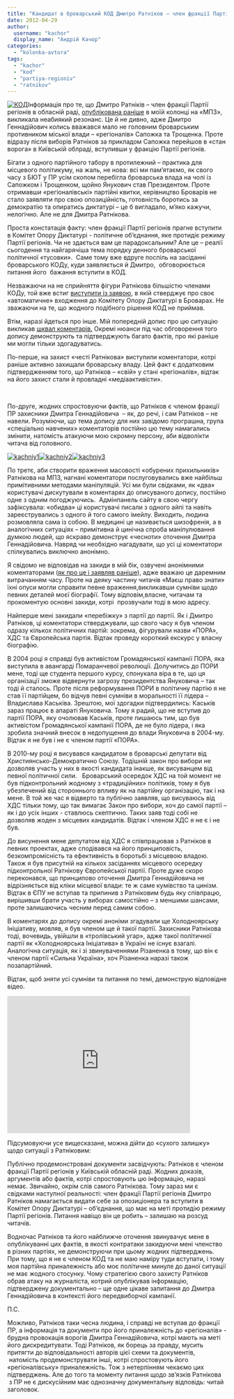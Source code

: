 ```yaml
---
title: "Кандидат в броварський КОД Дмитро Ратніков – член фракції Партії регіонів. ДОКУМЕНТ. ВІДЕО."
date: 2012-04-29
author: 
  username: "kachor"
  display_name: "Андрій Качор"
categories: 
  - "kolonka-avtora"
tags: 
  - "kachor"
  - "kod"
  - "partiya-regioniv"
  - "ratnikov"
---
```


[![](https://mpz.brovary.org/wp-content/uploads/2012/04/1321626511_kod.jpg "КОД")](https://mpz.brovary.org/wp-content/uploads/2012/04/1321626511_kod.jpg)Інформація про те, що Дмитро Ратніків – член фракції Партії регіонів в обласній раді, [опублікована раніше](https://mpz.brovary.org/yak-regional-ratnikov-otzhog-na-zasidanni-brovarskogo-kodu/) в моїй колонці на «МПЗ», викликала неабиякий резонанс. Це й не дивно, адже Дмитро Геннадійович колись вважався мало не головним броварським противником міської влади – «регіоналів» Сапожка та Трощенка. Проте відразу після виборів Ратніков за прикладом Сапожка перейшов в «стан ворога» в Київській облраді, вступивши у фракцію Партії регіонів.

Бігати з одного партійного табору в протилежний – практика для місцевого політикуму, на жаль, не нова: всі ми пам’ятаємо, як свого часу з БЮТ у ПР усім скопом перебігла броварська влада на чолі із Сапожком і Трощенком, щойно Янукович став Президентом. Проте отримавши «регіоналівські» партійні квитки, керівництво Броварів не стало заявляти про свою опозиційність, готовність боротись за демократію та опиратись диктатурі – це б вигладало, м’яко кажучи, нелогічно. Але не для Дмитра Ратнікова.

Проста констатація факту: член фракції Партії регіонів прагне вступити в Комітет Опору Диктатурі - політичне об’єднання, яке протидіє режиму Партії регіонів. Чи не здається вам це парадоксальним? Але це – реалії сьогодення та найгарячіша тема порядку денного броварської політичної «тусовки».  Саме тому вже вдруге поспіль на засіданні броварського КОДу, куди заявляється й Дмитро,  обговорюється питання його  бажання вступити в КОД.

Незважаючи на не сприйняття фігури Ратнікова більшістю членами КОДу, той вже встиг [виступити із заявою](https://ratnikov.com.ua/bodynews/380.htm), в якій стверджує про своє «автоматичне» входження до Комітету Опору Диктатурі в Броварах. Не зважаючи на те, що жодного подібного рішення КОД не приймав.

Втім, наразі йдеться про інше. Мій попередній допис про цю ситуацію викликав [шквал коментарів.](https://mpz.brovary.org/yak-regional-ratnikov-otzhog-na-zasidanni-brovarskogo-kodu/) Окремі нюанси під час обговорення того допису демонструють та підтверджують багато фактів, про які раніше ми могли тільки здогадуватись.

По-перше, на захист «честі Ратнікова» виступили коментатори, котрі раніше активно захищали броварську владу. Цей факт є додатковим підтвердженням того, що Ратніков – «свій» у стані «регіоналів», відтак на його захист стали й провладні «медіаактивісти».

 

По-друге, жодних спростовуючи фактів, що Ратніков є членом фракції ПР захисники Дмитра Геннадійовича  – як, до речі, і сам Ратніков – не навели. Розуміючи, що тема допису для них завідомо програшна, група «спеціально навчених» коментаторів постійно цю тему намагались змінити, натомість атакуючи мою скромну персону, аби відволікти читача від головного.

[![](https://mpz.brovary.org/wp-content/uploads/2012/04/kachniy1.jpg "kachniy1")](https://mpz.brovary.org/wp-content/uploads/2012/04/kachniy1.jpg)[![](https://mpz.brovary.org/wp-content/uploads/2012/04/kachniy21.jpg "kachniy2")](https://mpz.brovary.org/wp-content/uploads/2012/04/kachniy21.jpg)[![](https://mpz.brovary.org/wp-content/uploads/2012/04/kachniy3.jpg "kachniy3")](https://mpz.brovary.org/wp-content/uploads/2012/04/kachniy3.jpg)

По третє, аби створити враження масовості «обурених прихильників» Ратнікова на МПЗ, нагнані коментатори послуговувались вже найбільш примітивними методами маніпуляцій. Усі ми були свідками, як «два» користувачі дискутували в коментарях до описуваного допису, постійно одне з одним погоджуючись.  Адмінпанель сайту в свою чергу зафіксувала: «обидва» ці користувачі писали з одного айпі та навіть зареєструвались з одного й того самого імейлу. Виходить, людина розмовляла сама із собою. В медицині це називається шизофренія, а в аналогічних ситуаціях – примітивна й цинічна спроба маніпулювання думкою людей, що яскраво демонструє «чесноти» оточення Дмитра Геннадійовича. Навряд чи необхідно нагадувати, що усі ці коментатори спілкувались виключно анонімно.

Я свідомо не відповідав на закиди в мій бік, озвучені анонімними коментаторами ([як про це і заявляв раніше](https://mpz.brovary.org/ataki-bezstatevih-kloniv/)), адже вважаю це даремним витрачанням часу. Проте на деяку частину читачів «Маєш право знати» їхні опуси могли справити певне враження,викликавши сумніви щодо певних деталей моєї біографії. Тому відповім,власне, читачам та прокоментую основні закиди, котрі  прозвучали тоді в мою адресу.

Найперше мені закидали «перебіжку» з партії до партії. Як і Дмитро Ратніков, ці коментатори стверджували, що свого часу я був членом одразу кількох політичних партій: зокрема, фігурували назви «ПОРА», ХДС та Європейська партія. Відтак проведу короткий екскурс у власну біографію.

В 2004 році я справді був активістом Громадянської кампанії ПОРА, яка виступила в авангарді Помаранчевої революції. Долучитись до ПОРИ мене, тоді ще студента першого курсу, спонукала віра в те, що ця організації зможе відвернути загрозу президентства Януковича – так тоді й сталось. Проте після реформування ПОРИ в політичну партію я не став її партійцем, бо відчув певні сумніви в моральності її лідера – Владислава Каськіва. Зрештою, мої здогадки підтвердились: Каськів зараз працює в апараті Януковича. Тому я радий, що не вступив до партії ПОРА, яку очолював Каськів, проте пишаюсь тим, що був активістом Громадянської кампанії ПОРА, де не було лідера, і яка зробила значний внесок в недопущення до влади Януковича в 2004-му. Відтак я не був і не є членом партії «ПОРА».

В 2010-му році я висувався кандидатом в броварські депутати від Християнсько-Демократично Союзу. Тодішній закон про вибори не дозволяв участь у них в якості кандидата інакше, як висуванцем від певної політичної сили.   Броварський осередок ХДС на той момент не був підконтрольний жодному з «традиційних» політиків, тому я був убезпечений від стороннього впливу як на партійну організацію, так і на мене. В той же час я відверто та публічно заявляв, що висуваюсь від ХДС тільки тому, що так вимагає Закон про вибори, хоч до самої партії – як і до усіх інших - ставлюсь скептично. Таких заяв тоді собі не дозволяв жоден з місцевих кандидатів. Відтак і членом ХДС я не є і не був.

До висунення мене депутатом від ХДС я співпрацював з Ратніков в певних проектах, адже сподівався на його принциповість, безкомпромісність та ефективність в боротьбі з місцевою владою. Також я був присутній на кількох засіданнях місцевого осередку підконтрольної Ратнікову Європейської партії. Проте дуже скоро переконався, що принципово оточення Дмитра Геннадійовича не відрізняється від кліки місцевої влади: те ж саме кумівство та цинізм. Відтак в ЄПУ не вступав та припинив з Ратніковим будь яку співпрацю, вирішивши брати участь у виборах самостійно – з меншими шансами, проте залишаючись чесним перед самим собою.

В коментарях до допису окремі аноніми згадували ще Холодноярську Ініціативу, мовляв, я був членом ще й такої партії. Захисники Ратнікова тоді, вочевидь, увійшли в «тролівський угар», адже такої політичної партії як «Холодноярська Ініціатива» в Україні не існує взагалі. Аналогічна ситуація, як і зі звинуваченнями Різаненка в тому, що він є членом партії «Сильна Україна», хоч Різаненка наразі також позапартійний.

Відтак, щоб зняти усі сумніви та питання по темі, демонструю відповідне відео.

<iframe src="https://www.youtube.com/embed/t0oFFtpCP2Q" frameborder="0" width="420" height="315"></iframe>

Підсумовуючи усе вищесказане, можна дійти до «сухого залишку» щодо ситуації з Ратніковим:

Публічно продемонстровані документи засвідчують: Ратніков є членом фракції Партії регіонів у Київській обласній раді. Жодних доказів, аргументів або фактів, котрі спростовують цю інформацію, наразі немає. Звичайно, окрім слів самого Ратнікова. Тому зараз ми є свідками наступної реальності: член фракції Партії регіонів Дмитро Ратніков намагається видати себе за опозиціонера та вступити в Комітет Опору Диктатурі – об’єднання, що має на меті протидію режиму Партії регіонів. Питання навіщо він це робить – залишаю на розсуд читачів.

Водночас Ратніков та його найближче оточення звинувачує мене в опублікуванні цих фактів, в якості контратаки закидуючи мені членство в різних партіях, не демонструючи при цьому жодних підтверджень.  При тому, що я не є членом КОД та не маю наміру туди вступати, і тому моя партійна приналежність або моє політичне минуле до даної ситуації не має жодного стосунку. Чому стратегією свого захисту Ратніков обрав атаку на журналіста, котрий опублікував інформацію, підтверджену документально – ще одне цікаве запитання до Дмитра Геннадійовича в контексті його передвиборчої кампанії.

П.С.

Можливо, Ратніков таки чесна людина, і справді не вступав до фракції ПР, а інформація та документи про його приналежність до «регіоналів» - брудна провокація ворогів Дмитра Геннадійовича, котрі мають на меті його дискредитувати. Тоді Ратніков, як борець за правду, мусить притягти до відповідальності авторів цієї схеми та документів,  натомість продемонструвати інші, котрі спростовують його «регіоналівську» приналежність. Тож з нетерпінням чекаємо цих підтверджень. Але до того та моменту питання щодо зв’язків Ратнікова  з ПР не є дискусійним має однозначну документальну відповідь: читай заголовок.
